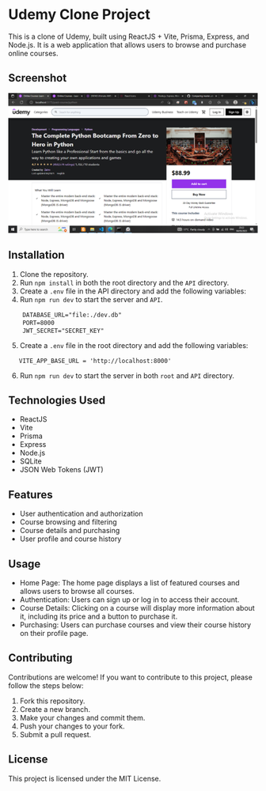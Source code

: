 ﻿# Udemy Clone Project

This is a clone of Udemy, built using ReactJS + Vite, Prisma, Express, and Node.js. It is a web application that allows users to browse and purchase online courses.

## Screenshot

![Screenshot](./Screenshots/Screenshot%20(12).png)

## Installation

1. Clone the repository.
2. Run `npm install` in both the root directory and the `API` directory.
3. Create a `.env` file in the API directory and add the following variables:
4. Run `npm run dev` to start the server and `API`.

```
    DATABASE_URL="file:./dev.db"
    PORT=8000
    JWT_SECRET="SECRET_KEY"
```

5. Create a `.env` file in the root directory and add the following variables:

```
   VITE_APP_BASE_URL = 'http://localhost:8000'
```

6. Run `npm run dev` to start the server in both `root` and `API` directory.
## Technologies Used

- ReactJS
- Vite
- Prisma
- Express
- Node.js
- SQLite
- JSON Web Tokens (JWT)

## Features

- User authentication and authorization
- Course browsing and filtering
- Course details and purchasing
- User profile and course history

## Usage

- Home Page: The home page displays a list of featured courses and allows users to browse all courses.
- Authentication: Users can sign up or log in to access their account.
- Course Details: Clicking on a course will display more information about it, including its price and a button to purchase it.
- Purchasing: Users can purchase courses and view their course history on their profile page.

## Contributing

Contributions are welcome! If you want to contribute to this project, please follow the steps below:

1. Fork this repository.
2. Create a new branch.
3. Make your changes and commit them.
4. Push your changes to your fork.
5. Submit a pull request.

## License

This project is licensed under the MIT License.
